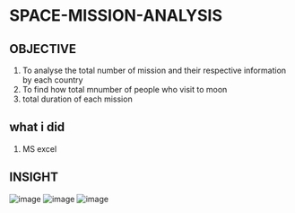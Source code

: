 # SPACE-MISSION-ANALYSIS

## OBJECTIVE
1) To analyse the total number of mission and their respective information by each country
2) To find how total mnumber of people who visit to moon
3) total duration of each mission

## what i did

1) MS excel

## INSIGHT

![image](https://user-images.githubusercontent.com/88331653/191181670-24cd33e5-95be-402c-ad72-7df75cc57b35.png)
![image](https://user-images.githubusercontent.com/88331653/191181901-eb65fae9-fd3a-4221-9ffa-0da27f4879ba.png)
![image](https://user-images.githubusercontent.com/88331653/191181960-bc54fca6-0f5c-4a4d-acac-08f1c8b32a29.png)

